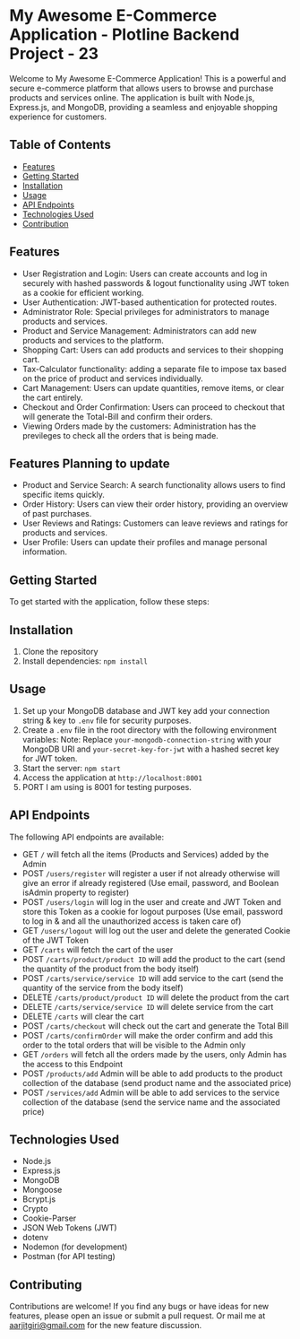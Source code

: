 # My Awesome E-Commerce Application - Plotline Backend Project - 23

Welcome to My Awesome E-Commerce Application! This is a powerful and secure e-commerce platform that allows users to browse and purchase products and services online. The application is built with Node.js, Express.js, and MongoDB, providing a seamless and enjoyable shopping experience for customers.

## Table of Contents

- [Features](#features)
- [Getting Started](#getting-started)
- [Installation](#installation)
- [Usage](#usage)
- [API Endpoints](#api-endpoints)
- [Technologies Used](#technologies-used)
- [Contribution](#contribution)

## Features

- User Registration and Login: Users can create accounts and log in securely with hashed passwords & logout functionality using JWT token as a cookie for efficient working.
- User Authentication: JWT-based authentication for protected routes.
- Administrator Role: Special privileges for administrators to manage products and services.
- Product and Service Management: Administrators can add new products and services to the platform.
- Shopping Cart: Users can add products and services to their shopping cart.
- Tax-Calculator functionality: adding a separate file to impose tax based on the price of product and services individually. 
- Cart Management: Users can update quantities, remove items, or clear the cart entirely.
- Checkout and Order Confirmation: Users can proceed to checkout that will generate the Total-Bill and confirm their orders.
- Viewing Orders made by the customers: Administration has the previleges to check all the orders that is being made.


## Features Planning to update 

- Product and Service Search: A search functionality allows users to find specific items quickly.
- Order History: Users can view their order history, providing an overview of past purchases.
- User Reviews and Ratings: Customers can leave reviews and ratings for products and services.
- User Profile: Users can update their profiles and manage personal information.

## Getting Started

To get started with the application, follow these steps:

## Installation

1. Clone the repository
2. Install dependencies: `npm install`


## Usage

1. Set up your MongoDB database and JWT key add your connection string & key to `.env` file for security purposes.
2. Create a `.env` file in the root directory with the following environment variables:
Note: Replace `your-mongodb-connection-string` with your MongoDB URI and `your-secret-key-for-jwt` with a hashed secret key for JWT token.
3. Start the server: `npm start`
4. Access the application at `http://localhost:8001`
5. PORT I am using is 8001 for testing purposes.

## API Endpoints

The following API endpoints are available:

- GET `/` will fetch all the items (Products and Services) added by the Admin
- POST `/users/register` will register a user if not already otherwise will give an error if
already registered (Use email, password, and Boolean isAdmin property to register)
- POST `/users/login` will log in the user and create and JWT Token and store this Token as a 
cookie for logout purposes (Use email, password to log in & and all the unauthorized access 
is taken care of)
- GET `/users/logout` will log out the user and delete the generated Cookie of the JWT Token
- GET `/carts` will fetch the cart of the user
- POST `/carts/product/product ID` will add the product to the cart (send the quantity of the 
product from the body itself)
- POST `/carts/service/service ID` will add service to the cart (send the quantity of the service
from the body itself)
- DELETE `/carts/product/product ID` will delete the product from the cart
- DELETE `/carts/service/service ID` will delete service from the cart
- DELETE `/carts` will clear the cart
- POST `/carts/checkout` will check out the cart and generate the Total Bill 
- POST `/carts/confirmOrder` will make the order confirm and add this order to the total 
orders that will be visible to the Admin only
- GET `/orders` will fetch all the orders made by the users, only Admin has the access to this 
Endpoint
- POST `/products/add` Admin will be able to add products to the product collection of the 
database (send product name and the associated price)
- POST `/services/add` Admin will be able to add services to the service collection of the 
database (send the service name and the associated price)

## Technologies Used

- Node.js
- Express.js
- MongoDB
- Mongoose
- Bcrypt.js
- Crypto
- Cookie-Parser
- JSON Web Tokens (JWT)
- dotenv
- Nodemon (for development)
- Postman (for API testing)

## Contributing

Contributions are welcome! If you find any bugs or have ideas for new features, please open an issue or submit a pull request.
Or mail me at aarjitgiri@gmail.com for the new feature discussion.
